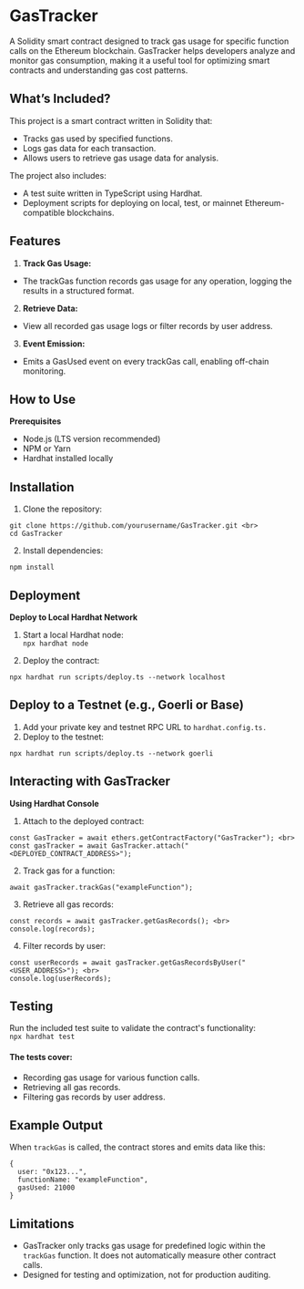 # GasTracker
A Solidity smart contract designed to track gas usage for specific function calls on the Ethereum blockchain. GasTracker helps developers analyze and monitor gas consumption, making it a useful tool for optimizing smart contracts and understanding gas cost patterns.

## What’s Included?

This project is a smart contract written in Solidity that:

- Tracks gas used by specified functions.
- Logs gas data for each transaction.
- Allows users to retrieve gas usage data for analysis.

The project also includes:

- A test suite written in TypeScript using Hardhat.
- Deployment scripts for deploying on local, test, or mainnet Ethereum-compatible blockchains.

## Features
1. **Track Gas Usage:**
- The trackGas function records gas usage for any operation, logging the results in a structured format.
  
2. **Retrieve Data:**
- View all recorded gas usage logs or filter records by user address.

3. **Event Emission:**
- Emits a GasUsed event on every trackGas call, enabling off-chain monitoring.

## How to Use
**Prerequisites**
- Node.js (LTS version recommended)
- NPM or Yarn
- Hardhat installed locally

## Installation

1. Clone the repository:
`````````
git clone https://github.com/yourusername/GasTracker.git <br>
cd GasTracker
``````````
2. Install dependencies:
```````````
npm install
```````````
## Deployment

<strong>Deploy to Local Hardhat Network</strong>

1. Start a local Hardhat node: <br>
`npx hardhat node`

2. Deploy the contract:

`
npx hardhat run scripts/deploy.ts --network localhost
`

## Deploy to a Testnet (e.g., Goerli or Base)

1. Add your private key and testnet RPC URL to `hardhat.config.ts.`
2. Deploy to the testnet: 

``````````````````
npx hardhat run scripts/deploy.ts --network goerli
``````````````````

## Interacting with GasTracker

<strong>Using Hardhat Console</strong>
1. Attach to the deployed contract:

```````````````````````
const GasTracker = await ethers.getContractFactory("GasTracker"); <br>
const gasTracker = await GasTracker.attach("<DEPLOYED_CONTRACT_ADDRESS>");
```````````````````````

2. Track gas for a function:

`
await gasTracker.trackGas("exampleFunction");
`

3. Retrieve all gas records:

``````````````````````````
const records = await gasTracker.getGasRecords(); <br>
console.log(records);
````````````````````````````````

4. Filter records by user:

``````````````````````````
const userRecords = await gasTracker.getGasRecordsByUser("<USER_ADDRESS>"); <br>
console.log(userRecords);
``````````````````````````
## Testing
Run the included test suite to validate the contract's functionality: <br>
`
npx hardhat test 
`
<h4>The tests cover:</h4>
<ul>
 <li>Recording gas usage for various function calls.</li> 
<li>Retrieving all gas records.</li>
<li>Filtering gas records by user address.</li>
</ul>

## Example Output
When `trackGas` is called, the contract stores and emits data like this:

`````
{
  user: "0x123...",
  functionName: "exampleFunction",
  gasUsed: 21000
}
`````
## Limitations
- GasTracker only tracks gas usage for predefined logic within the `trackGas` function. It does not automatically measure other contract calls.
- Designed for testing and optimization, not for production auditing.
